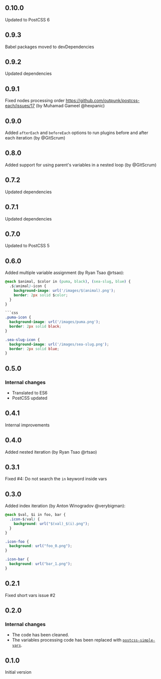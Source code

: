 ## 0.10.0
Updated to PostCSS 6

## 0.9.3
Babel packages moved to devDependencies

## 0.9.2
Updated dependencies

## 0.9.1
Fixed nodes processing order https://github.com/outpunk/postcss-each/issues/17 (by Muhamad Gameel @hexpanic)

## 0.9.0
Added `afterEach` and `beforeEach` options to run plugins before and after each iteration (by @GitScrum)

## 0.8.0
Added support for using parent's variables in a nested loop (by @GitScrum)

## 0.7.2
Updated dependencies

## 0.7.1
Updated dependencies

## 0.7.0
Updated to PostCSS 5

## 0.6.0
Added multiple variable assignment (by Ryan Tsao @rtsao):

```css
@each $animal, $color in (puma, black), (sea-slug, blue) {
  .$(animal)-icon {
    background-image: url('/images/$(animal).png');
    border: 2px solid $color;
  }
}

```css
.puma-icon {
  background-image: url('/images/puma.png');
  border: 2px solid black;  
}

.sea-slug-icon {
  background-image: url('/images/sea-slug.png');
  border: 2px solid blue;
}
```

## 0.5.0
### Internal changes
* Translated to ES6
* PostCSS updated

## 0.4.1
Internal improvements

## 0.4.0
Added nested iteration (by Ryan Tsao @rtsao)

## 0.3.1
Fixed #4: Do not search the `in` keyword inside vars

## 0.3.0
Added index iteration (by Anton Winogradov @verybigman):

```css
@each $val, $i in foo, bar {
  .icon-$(val) {
    background: url("$(val)_$(i).png");
  }
}
```

```css
.icon-foo {
  background: url("foo_0.png");
}

.icon-bar {
  background: url("bar_1.png");
}
```

## 0.2.1
Fixed short vars issue #2

## 0.2.0
### Internal changes
* The code has been cleaned.
* The variables processing code has been replaced with [`postcss-simple-vars`].

[`postcss-simple-vars`]: https://github.com/postcss/postcss-simple-vars

## 0.1.0
Initial version
